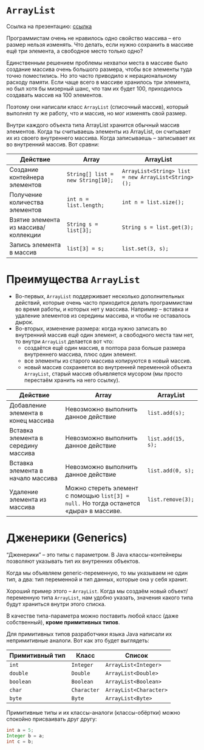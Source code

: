 
# `ArrayList`
Ссылка на презентацию: [ссылка](https://github.com/ait-tr/cohort25/blob/main/basic_programming/lesson_25/arrayList.pdf)

Программистам очень не нравилось одно свойство массива – его размер нельзя изменять. Что делать, если нужно сохранить в массиве ещё три элемента, а свободное место только одно?

Единственным решением проблемы нехватки места в массиве было создание массива очень большого размера, чтобы все элементы туда точно поместились. Но это часто приводило к нерациональному расходу памяти. Если чаще всего в массиве хранилось три элемента, но был хотя бы мизерный шанс, что там их будет 100, приходилось создавать массив на 100 элементов.

Поэтому они написали класс `ArrayList` (списочный массив), который выполнял ту же работу, что и массив, но мог изменять свой размер.

Внутри каждого объекта типа ArrayList хранится обычный массив элементов. Когда ты считываешь элементы из ArrayList, он считывает их из своего внутреннего массива. Когда записываешь – записывает их во внутренний массив. Вот сравни:

| Действие | Array | ArrayList   |
| --- | --- | --- |
| Создание контейнера элементов | `String[] list = new String[10];` | `ArrayList<String> list = new ArrayList<String>();` |
| Получение количества элементов | `int n = list.length;` | `int n = list.size();` |
| Взятие элемента из массива/коллекции | `String s = list[3];` | `String s = list.get(3);` |
| Запись элемента в массив | `list[3] = s;` | `list.set(3, s);` |

# Преимущества `ArrayList`

- Во-первых, `ArrayList` поддерживает несколько дополнительных действий, которые очень часто приходится делать программистам во время работы, и которых нет у массива. Например – вставка и удаление элементов из середины массива, и чтобы не оставалось дырок.
- Во-вторых, изменение размера: когда нужно записать во внутренний массив ещё один элемент, а свободного места там нет, то внутри `ArrayList` делается вот что:
    - создаётся ещё один массив, в полтора раза больше размера внутреннего массива, плюс один элемент.
    - все элементы из старого массива копируются в новый массив.
    - новый массив сохраняется во внутренней переменной объекта `ArrayList`, старый массив объявляется мусором (мы просто перестаём хранить на него ссылку).

| Действие | Array | ArrayList |
| --- | --- | --- |
| Добавление элемента в конец массива | Невозможно выполнить данное действие | `list.add(s);` |
| Вставка элемента в середину массива | Невозможно выполнить данное действие | `list.add(15, s);` |
| Вставка элемента в начало массива | Невозможно выполнить данное действие | `list.add(0, s);` |
| Удаление элемента из массива | Можно стереть элемент с помощью `list[3] = null.` Но тогда останется «дыра» в массиве. | `list.remove(3);` |

# Дженерики (Generics)

“Дженерики” – это типы с параметром. В Java классы-контейнеры позволяют указывать тип их внутренних объектов.

Когда мы объявляем generic-переменную, то мы указываем не один тип, а два: тип переменной и тип данных, которые она у себя хранит.

Хороший пример этого – `ArrayList`. Когда мы создаём новый объект/переменную типа `ArrayList`, нам удобно указать, значения какого типа будут храниться внутри этого списка.

В качестве типа-параметра можно поставить любой класс (даже собственный), **кроме примитивных типов**.

Для примитивных типов разработчики языка Java написали их непримитивные аналоги. Вот как это будет выглядеть:

| Примитивный тип | Класс | Список |
| --- | --- | --- |
| `int` | `Integer` | `ArrayList<Integer>` |
| `double` | `Double` | `ArrayList<Double>` |
| `boolean` | `Boolean` | `ArrayList<Boolean>` |
| `char` | `Character` | `ArrayList<Character>` |
| `byte` | `Byte` | `ArrayList<Byte>` |

Примитивные типы и их классы-аналоги (классы-обёртки) можно спокойно присваивать друг другу:
```java
int a = 5;
Integer b = a;
int c = b;
```